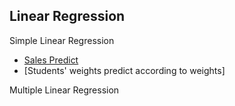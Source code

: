 ## Linear Regression
Simple Linear Regression
 * [Sales Predict](Simple%20Linear%20Regression/sales-predict.md)
 * [Students' weights predict according to weights]
 
Multiple Linear Regression
